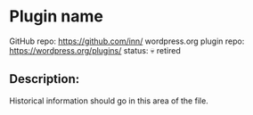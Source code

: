 # Plugin name

GitHub repo: https://github.com/inn/
wordpress.org plugin repo: https://wordpress.org/plugins/
status: &#128128; retired

## Description:

Historical information should go in this area of the file.
